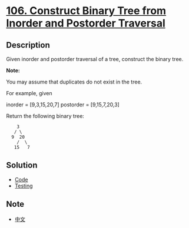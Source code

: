 # [106. Construct Binary Tree from Inorder and Postorder Traversal](https://leetcode.com/problems/construct-binary-tree-from-inorder-and-postorder-traversal/description/)

## Description

Given inorder and postorder traversal of a tree, construct the binary tree.

**Note:**  

You may assume that duplicates do not exist in the tree.

For example, given

inorder =&nbsp;[9,3,15,20,7]
postorder = [9,15,7,20,3]

Return the following binary tree:
```
    3
   / \
  9  20
    /  \
   15   7
```

## Solution
- [Code](constructbinarytreefrominorderandpostordertraversal.go)
- [Testing](constructbinarytreefrominorderandpostordertraversal_test.go)

## Note
- [中文](NOTE_Ch-zh.md)
